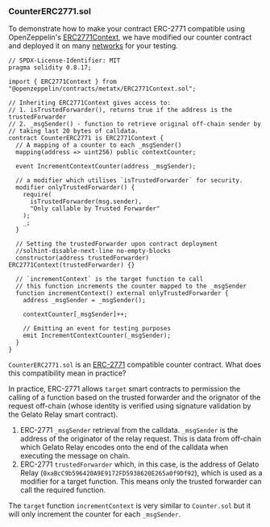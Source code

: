 ### CounterERC2771.sol

To demonstrate how to make your contract ERC-2771 compatible using OpenZeppelin's [ERC2771Context](https://docs.openzeppelin.com/contracts/4.x/api/metatx), we have modified our counter contract and deployed it on many [networks](https://blockscan.com/address/0x30d97B13e29B0cd42e6ebd48dbD9063465bF1997) for your testing.

```solidity
// SPDX-License-Identifier: MIT
pragma solidity 0.8.17;

import { ERC2771Context } from "@openzeppelin/contracts/metatx/ERC2771Context.sol";

// Inheriting ERC2771Context gives access to:
// 1. isTrustedForwarder(), returns true if the address is the trustedForwarder
// 2. _msgSender() - function to retrieve original off-chain sender by
// taking last 20 bytes of calldata.
contract CounterERC2771 is ERC2771Context {
  // A mapping of a counter to each _msgSender()
  mapping(address => uint256) public contextCounter;

  event IncrementContextCounter(address _msgSender);

  // a modifier which utilises `isTrustedForwarder` for security.
  modifier onlyTrustedForwarder() {
    require(
      isTrustedForwarder(msg.sender),
      "Only callable by Trusted Forwarder"
    );
    _;
  }

  // Setting the trustedForwarder upon contract deployment
  //solhint-disable-next-line no-empty-blocks
  constructor(address trustedForwarder) ERC2771Context(trustedForwarder) {}

  // `incrementContext` is the target function to call
  // this function increments the counter mapped to the _msgSender
  function incrementContext() external onlyTrustedForwarder {
    address _msgSender = _msgSender();

    contextCounter[_msgSender]++;

    // Emitting an event for testing purposes
    emit IncrementContextCounter(_msgSender);
  }
}

```

`CounterERC2771.sol` is an [ERC-2771](https://docs.gelato.network/developer-products/gelato-relay-sdk/prerequisites#erc-2771) compatible counter contract. What does this compatibility mean in practice?

In practice, ERC-2771 allows `target` smart contracts to permission the calling of a function based on the trusted forwarder and the orignator of the request off-chain (whose identity is verified using signature validation by the Gelato Relay smart contract).

1. ERC-2771 `_msgSender` retrieval from the calldata. `_msgSender` is the address of the originator of the relay request. This is data from off-chain which Gelato Relay encodes onto the end of the calldata when executing the message on chain.
2. ERC-2771 `trustedForwarder` which, in this case, is the address of Gelato Relay (`0xaBcC9b596420A9E9172FD5938620E265a0f9Df92`), which is used as a modifier for a target function. This means only the trusted forwarder can call the required function.

The `target` function `incrementContext` is very similar to `Counter.sol` but it will only increment the counter for each `_msgSender`.
